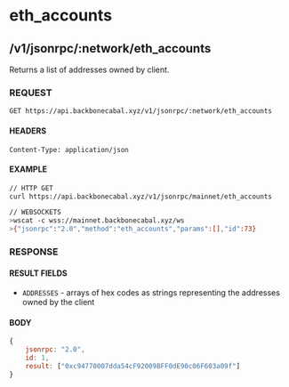 # eth_accounts

## /v1/jsonrpc/:network/eth_accounts

Returns a list of addresses owned by client.

### REQUEST

`GET https://api.backbonecabal.xyz/v1/jsonrpc/:network/eth_accounts`

#### HEADERS

`Content-Type: application/json`

#### EXAMPLE
```bash
// HTTP GET
curl https://api.backbonecabal.xyz/v1/jsonrpc/mainnet/eth_accounts

// WEBSOCKETS
>wscat -c wss://mainnet.backbonecabal.xyz/ws 
>{"jsonrpc":"2.0","method":"eth_accounts","params":[],"id":73}
```

### RESPONSE

#### RESULT FIELDS
- `ADDRESSES` - arrays of hex codes as strings representing the addresses owned by the client

#### BODY

```js
{
    jsonrpc: "2.0",
    id: 1,
    result: ["0xc94770007dda54cF92009BFF0dE90c06F603a09f"]
}
```
